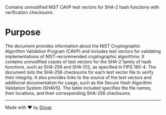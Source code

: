 <!--------------------------------------------------------------------------------->
<!-- IMPORTANT: This file is auto-generated by Driver (https://driver.ai). -------->
<!-- Manual edits may be overwritten on future commits. --------------------------->
<!--------------------------------------------------------------------------------->

Contains unmodified NIST CAVP test vectors for SHA-2 hash functions with verification checksums.

# Purpose
The document provides information about the NIST Cryptographic Algorithm Validation Program (CAVP) and includes test vectors for validating implementations of NIST-recommended cryptographic algorithms. It contains unmodified copies of test vectors for the SHA-2 family of hash functions, such as SHA-256 and SHA-512, as specified in FIPS 180-4. The document lists the SHA-256 checksums for each test vector file to verify their integrity. It also provides links to the source of the test vectors and additional documentation for usage, such as the Secure Hash Algorithm Validation System (SHAVS). The table included specifies the file names, their locations, and their corresponding SHA-256 checksums.

---
Made with ❤️ by [Driver](https://www.driver.ai/)